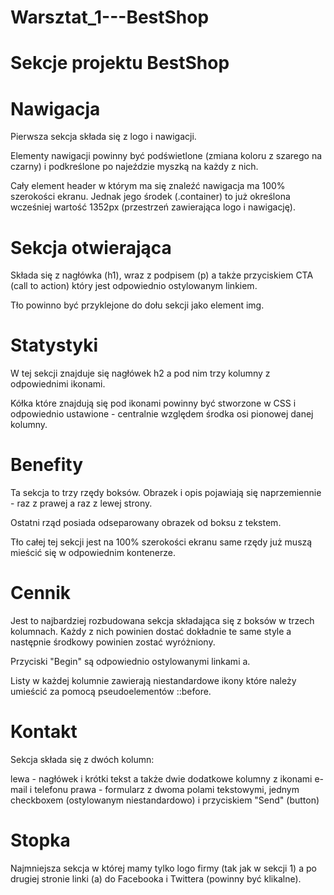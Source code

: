 # Warsztat_1---BestShop

# Sekcje projektu BestShop
# Nawigacja
Pierwsza sekcja składa się z logo i nawigacji.

Elementy nawigacji powinny być podświetlone (zmiana koloru z szarego na czarny) i podkreślone po najeździe myszką na każdy z nich.

Cały element header w którym ma się znaleźć nawigacja ma 100% szerokości ekranu. Jednak jego środek (.container) to już określona wcześniej wartość 1352px (przestrzeń zawierająca logo i nawigację).

# Sekcja otwierająca

Składa się z nagłówka (h1), wraz z podpisem (p) a także przyciskiem CTA (call to action) który jest odpowiednio ostylowanym linkiem.

Tło powinno być przyklejone do dołu sekcji jako element img.

# Statystyki

W tej sekcji znajduje się nagłówek h2 a pod nim trzy kolumny z odpowiednimi ikonami.

Kółka które znajdują się pod ikonami powinny być stworzone w CSS i odpowiednio ustawione - centralnie względem środka osi pionowej danej kolumny.

# Benefity

Ta sekcja to trzy rzędy boksów. Obrazek i opis pojawiają się naprzemiennie - raz z prawej a raz z lewej strony.

Ostatni rząd posiada odseparowany obrazek od boksu z tekstem.

Tło całej tej sekcji jest na 100% szerokości ekranu same rzędy już muszą mieścić się w odpowiednim kontenerze.

# Cennik

Jest to najbardziej rozbudowana sekcja składająca się z boksów w trzech kolumnach. Każdy z nich powinien dostać dokładnie te same style a następnie środkowy powinien zostać wyróżniony.

Przyciski "Begin" są odpowiednio ostylowanymi linkami a.

Listy w każdej kolumnie zawierają niestandardowe ikony które należy umieścić za pomocą pseudoelementów ::before.

# Kontakt

Sekcja składa się z dwóch kolumn:

lewa - nagłówek i krótki tekst a także dwie dodatkowe kolumny z ikonami e-mail i telefonu
prawa - formularz z dwoma polami tekstowymi, jednym checkboxem (ostylowanym niestandardowo) i przyciskiem "Send" (button)

# Stopka

Najmniejsza sekcja w której mamy tylko logo firmy (tak jak w sekcji 1) a po drugiej stronie linki (a) do Facebooka i Twittera (powinny być klikalne).
